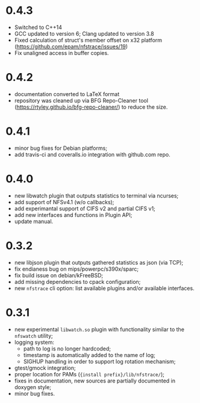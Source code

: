 0.4.3
=====
 - Switched to C++14
 - GCC updated to version 6; Clang updated to version 3.8
 - Fixed calculation of struct's member offset on x32 platform (https://github.com/epam/nfstrace/issues/19)
 - Fix unaligned access in buffer copies.

0.4.2
=====
 - documentation converted to LaTeX format
 - repository was cleaned up via BFG Repo-Cleaner tool (https://rtyley.github.io/bfg-repo-cleaner/) to reduce the size.

0.4.1
=====
- minor bug fixes for Debian platforms;
- add travis-ci and coveralls.io integration with github.com repo.

0.4.0
=====
- new libwatch plugin that outputs statistics to terminal via ncurses;
- add support of NFSv4.1 (w/o callbacks);
- add experimantal support of CIFS v2 and partial CIFS v1;
- add new interfaces and functions in Plugin API;
- update manual.

0.3.2
=====
- new libjson plugin that outputs gathered statistics as json (via TCP);
- fix endianess bug on mips/powerpc/s390x/sparc;
- fix build issue on debian/kFreeBSD;
- add missing dependencies to cpack configuration;
- new `nfstrace` cli option: list available plugins and/or available interfaces.

0.3.1
=====
- new experimental `libwatch.so` plugin with functionality similar to the
  `nfswatch` utility;
- logging system:
    - path to log is no longer hardcoded;
    - timestamp is automatically added to the name of log;
    - SIGHUP handling in order to support log rotation mechanism;
- gtest/gmock integration;
- proper location for PAMs (`{install prefix}/lib/nfstrace/`);
- fixes in documentation, new sources are partially documented in doxygen style;
- minor bug fixes.
